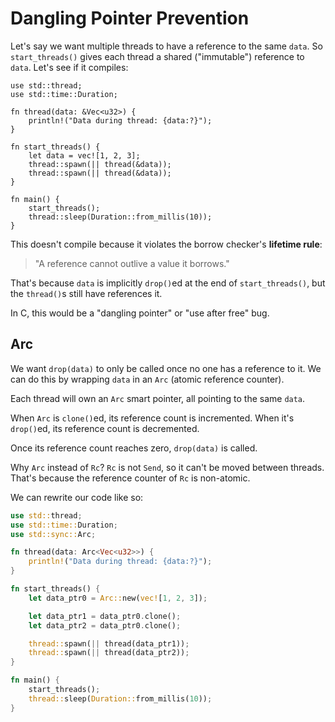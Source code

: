# Dangling Pointer Prevention

Let's say we want multiple threads to have a reference to the same `data`.
So `start_threads()` gives each thread a shared ("immutable")
reference to `data`.
Let's see if it compiles:

```rust,compile_fail
use std::thread;
use std::time::Duration;

fn thread(data: &Vec<u32>) {
    println!("Data during thread: {data:?}");
}

fn start_threads() {
    let data = vec![1, 2, 3];
    thread::spawn(|| thread(&data));
    thread::spawn(|| thread(&data));
}

fn main() {
    start_threads();
    thread::sleep(Duration::from_millis(10));
}
```

This doesn't compile because it violates the borrow checker's **lifetime rule**:

> "A reference cannot outlive a value it borrows."

That's because `data` is implicitly `drop()`ed at the end of `start_threads()`, but
the `thread()`s still have references it.

In C, this would be a "dangling pointer" or "use after free" bug.

## Arc

We want `drop(data)` to only be called once no one has a reference to it.
We can do this by wrapping `data` in an `Arc` (atomic reference counter).

Each thread will own an `Arc` smart pointer, all pointing to the same `data`.

When `Arc` is `clone()`ed, its reference count is incremented.
When it's `drop()`ed, its reference count is decremented.

Once its reference count reaches zero, `drop(data)` is called.

Why `Arc` instead of `Rc`?
`Rc` is not `Send`, so it can't be moved between threads.
That's because the reference counter of `Rc` is non-atomic.

We can rewrite our code like so:

```rust
use std::thread;
use std::time::Duration;
use std::sync::Arc;

fn thread(data: Arc<Vec<u32>>) {
    println!("Data during thread: {data:?}");
}

fn start_threads() {
    let data_ptr0 = Arc::new(vec![1, 2, 3]);

    let data_ptr1 = data_ptr0.clone();
    let data_ptr2 = data_ptr0.clone();

    thread::spawn(|| thread(data_ptr1));
    thread::spawn(|| thread(data_ptr2));
}

fn main() {
    start_threads();
    thread::sleep(Duration::from_millis(10));
}
```
